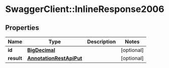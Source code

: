 # SwaggerClient::InlineResponse2006

## Properties
Name | Type | Description | Notes
------------ | ------------- | ------------- | -------------
**id** | [**BigDecimal**](BigDecimal.md) |  | [optional] 
**result** | [**AnnotationRestApiPut**](AnnotationRestApiPut.md) |  | [optional] 

